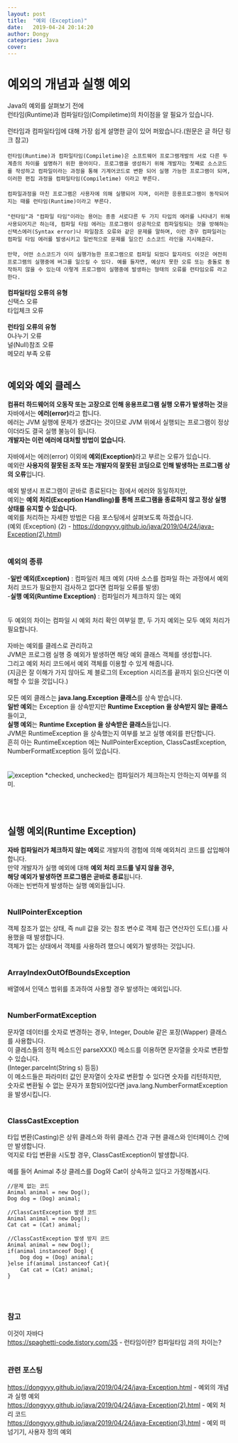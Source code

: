 ```yaml
---
layout: post
title:  "예외 (Exception)"
date:   2019-04-24 20:14:20
author: Dongy
categories: Java
cover:
---
```


# 예외의 개념과 실행 예외

Java의 예외를 살펴보기 전에 <br>
런타임(Runtime)과 컴파일타임(Compiletime)의 차이점을 알 필요가 있습니다.<br>
<br>
런타임과 컴파일타임에 대해 가장 쉽게 설명한 글이 있어 퍼왔습니다.(원문은 글 하단 링크 참고)<br>
<br>
`런타임(Runtime)과 컴파일타임(Compiletime)은 소프트웨어 프로그램개발의 서로 다른 두 계층의 차이를 설명하기 위한 용어이다. 프로그램을 생성하기 위해 개발자는 첫째로 소스코드를 작성하고 컴파일이라는 과정을 통해 기계어코드로 변환 되어 실행 가능한 프로그램이 되며, 이러한 편집 과정을 컴파일타임(Compiletime) 이라고 부른다.`<br>
<br>
`컴파일과정을 마친 프로그램은 사용자에 의해 실행되어 지며, 이러한 응용프로그램이 동작되어지는 때를 런타임(Runtime)이라고 부른다.`<br>
<br>
`"런타임"과 "컴파일 타임"이라는 용어는 종종 서로다른 두 가지 타입의 에러를 나타내기 위해 사용되어지곤 하는데, 컴파일 타임 에러는 프로그램이 성공적으로 컴파일링되는 것을 방해하는 신택스에러(Syntax error)나 파일참조 오류와 같은 문제를 말하며, 이런 경우 컴파일러는 컴파일 타임 에러를 발생시키고 일반적으로 문제를 일으킨 소스코드 라인을 지시해준다.`<br>
<br>
`만약, 어떤 소스코드가 이미 실행가능한 프로그램으로 컴파일 되었다 할지라도 이것은 여전히 프로그램의 실행중에 버그를 일으킬 수 있다. 예를 들자면, 예상치 못한 오류 또는 충돌로 동작하지 않을 수 있는데 이렇게 프로그램이 실행중에 발생하는 형태의 오류를 런타임오류 라고 한다.`<br>
<br>
<strong>컴파일타임 오류의 유형</strong><br>
신택스 오류<br>
타입체크 오류<br>
<br>
<strong>런타임 오류의 유형</strong><br>
0나누기 오류<br>
널(Null)참조 오류<br>
메모리 부족 오류<br>
<br>
## 예외와 예외 클레스

<strong>컴퓨터 하드웨어의 오동작 또는 고장으로 인해 응용프로그램 실행 오류가 발생하는 것</strong>을<br>
자바에서는 <strong>에러(error)</strong>라고 합니다.<br>
에러는 JVM 실행에 문제가 생겼다는 것이므로 JVM 위에서 실행되는 프로그램이 정상이더라도 결국 실행 불능이 됩니다.<br>
<strong>개발자는 이런 에러에 대처할 방법이 없습니다.</strong><br>
<br>
자바에서는 에러(error) 이외에 <strong>예외(Exception)</strong>라고 부르는 오류가 있습니다.<br>
예외란 <strong>사용자의 잘못된 조작 또는 개발자의 잘못된 코딩으로 인해 발생하는 프로그램 상의 오류</strong>입니다.<br>
<br>
예외 발생시 프로그램이 곧바로 종료된다는 점에서 에러와 동일하지만,<br>
예외는 <strong>예외 처리(Exception Handling)를 통해 프로그램을 종료하지 않고 정상 실행 상태를 유지할 수 있습니다.</strong><br>
예외를 처리하는 자세한 방법은 다음 포스팅에서 살펴보도록 하겠습니다.<br>
(예외 (Exception) (2) - https://dongyyy.github.io/java/2019/04/24/java-Exception(2).html)<br>
<br>

### 예외의 종류
-<strong>일반 예외(Exception)</strong> : 컴파일러 체크 예외 (자바 소스를 컴파일 하는 과정에서 예외 처리 코드가 필요한지 검사하고 없다면 컴파일 오류를 발생)<br>
-<strong>실행 예외(Runtime Exception)</strong> : 컴파일러가 체크하지 않는 예외<br>
<br>
<br>
두 예외의 차이는 컴파일 시 예외 처리 확인 여부일 뿐, 두 가지 예외는 모두 예외 처리가 필요합니다.<br>
<br>
자바는 예외를 클레스로 관리하고<br>
JVM은 프로그램 실행 중 예외가 발생하면 해당 예외 클래스 객체를 생성합니다.<br>
그리고 예외 처리 코드에서 예외 객체를 이용할 수 있게 해줍니다.<br>
(지금은 잘 이해가 가지 않아도 제 블로그의 Exception 시리즈를 끝까지 읽으신다면 이해할 수 있을 것입니다.)<br>
<br>
모든 예외 클래스는 <strong>java.lang.Exception 클래스</strong>를 상속 받습니다.<br>
<strong>일반 예외</strong>는 Exception 을 상속받지만 <strong>Runtime Exception 을 상속받지 않는 클래스</strong>들이고,<br>
<strong>실행 예외</strong>는 <strong>Runtime Exception 을 상속받은 클래스</strong>들입니다.</strong><br>
JVM은 RuntimeException 을 상속했는지 여부를 보고 실행 예외를 판단합니다.<br>
흔히 아는 RuntimeException 에는 NullPointerException, ClassCastException, NumberFormatException 등이 있습니다.<br>
<br>
<br>
<img src="{{ site.baseurl }}/assets/exceptionTree.gif" title="exception" class="exception">
*checked, unchecked는 컴파일러가 체크하는지 안하는지 여부를 의미.<br>
<br>
<br>
<br>

## 실행 예외(Runtime Exception)

<strong>자바 컴파일러가 체크하지 않는 예외</strong>로 개발자의 경험에 의해 예외처리 코드를 삽입해야합니다.<br>
만약 개발자가 실행 예외에 대해 <strong>예외 처리 코드를 넣지 않을 경우,<br> 
해당 예외가 발생하면 프로그램은 곧바로 종료</strong>됩니다.<br>
아래는 빈번하게 발생하는 실행 예외들입니다.<br>
<br>
### NullPointerException
객체 참조가 없는 상태, 즉 null 값을 갖는 참조 변수로 객체 접근 연산자인 도트(.)를 사용했을 때 발생합니다.<br>
객체가 없는 상태에서 객체를 사용하려 했으니 예외가 발생하는 것입니다.<br>
<br>
### ArrayIndexOutOfBoundsException
배열에서 인덱스 범위를 초과하여 사용할 경우 발생하는 예외입니다.<br>
<br>
### NumberFormatException
문자열 데이터를 숫자로 변경하는 경우, Integer, Double 같은 포장(Wapper) 클래스를 사용합니다.<br>
이 클레스들의 정적 메소드인 parseXXX() 메소드를 이용하면 문자열을 숫자로 변환할 수 있습니다.<br>
(Integer.parceInt(String s) 등등)<br>
이 메소드들은 파라미터 값인 문자열이 숫자로 변환할 수 있다면 숫자를 리턴하지만, <br>
숫자로 변환될 수 없는 문자가 포함되어있다면 java.lang.NumberFormatException을 발생시킵니다.<br>
<br>
### ClassCastException
타입 변환(Casting)은 상위 클레스와 하위 클레스 간과 구현 클래스와 인터페이스 간에만 발생합니다.<br>
억지로 타입 변환을 시도할 경우, ClassCastException이 발생합니다.<br>
<br>
예를 들어 Animal 추상 클레스를 Dog와 Cat이 상속하고 있다고 가정해봅시다.<br>

```
//문제 없는 코드
Animal animal = new Dog();
Dog dog = (Dog) animal;

//ClassCastException 발생 코드
Animal animal = new Dog();
Cat cat = (Cat) animal;

//ClassCastException 발생 방지 코드
Animal animal = new Dog();
if(animal instanceof Dog) {
	Dog dog = (Dog) animal;
}else if(animal instanceof Cat){
	Cat cat = (Cat) animal;
}
```
<br>
<br>


### 참고
이것이 자바다<br>
https://spaghetti-code.tistory.com/35 - 런타임이란? 컴파일타임 과의 차이는?<br>
<br>
### 관련 포스팅
https://dongyyy.github.io/java/2019/04/24/java-Exception.html - 예외의 개념과 실행 예외<br>
https://dongyyy.github.io/java/2019/04/24/java-Exception(2).html - 예외 처리 코드<br>
https://dongyyy.github.io/java/2019/04/24/java-Exception(3).html - 예외 떠넘기기, 사용자 정의 예외<br>